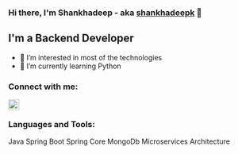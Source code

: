 ### Hi there, I'm Shankhadeep - aka [shankhadeepk][website] 👋

## I'm a Backend Developer
- 👀 I’m interested in most of the technologies
- 🌱 I’m currently learning Python


### Connect with me:

[<img align="left" alt="shankhadeepk | LinkedIn" width="22px" src="https://cdn.jsdelivr.net/npm/simple-icons@v3/icons/linkedin.svg" />][linkedin]
<br/>

### Languages and Tools:

Java
Spring Boot
Spring Core
MongoDb
Microservices Architecture

[website]:https://github.com/shankhadeepk/shankhadeepk/
[linkedin]: https://www.linkedin.com/in/shankhadeep-karmakar-2058a525/
